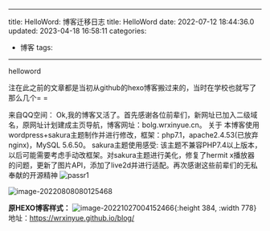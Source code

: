 - ---
  title: HelloWord: 博客迁移日志
  title: HelloWord
  date: 2022-07-12 18:44:36.0
  updated: 2023-04-18 16:58:11
  categories: 
  - 博客
  tags: 
  ---
  
  <!-- wp:paragraph -->
  <p>helloword</p>
  <!-- /wp:paragraph -->
  <p>注在此之前的文章都是当初从github的hexo博客搬过来的，当时在学校也就写了那么几个= =</p>
  
  来自QQ空间：
  Ok,我的博客又活了。首先感谢各位前辈们，新网址已加入二级域名，原网址计划建成主页导航，博客网址：bolg.wrxinyue.cn。
  关于
  本博客使用wordpress+sakura主题制作并进行修改，框架：php7.1，apache2.4.53(已放弃nginx)，MySQL 5.6.50。
  sakura主题使用感受:
  该主题不兼容PHP7.4以上版本，以后可能需要考虑手动改框架。对sakura主题进行美化，修复了hermit x播放器的问题，更新了图片API，添加了live2d并进行适配。再次感谢这些前辈们的无私奉献的开源精神
  ![passr1](https://wrxinyue.oss-cn-hongkong.aliyuncs.com/img/passr1.png)
  
  ![image-20220808080125468](https://cdn.jsdelivr.net/gh/WRXinYue/PictureCDN/img/image-20220808080125468.png)
  
  **原HEXO博客样式：**
  ![image-20221027004152466](https://wrxinyue.oss-cn-hongkong.aliyuncs.com/img/image-20221027004152466.png){:height 384, :width 778}
  地址：https://wrxinyue.github.io/blog/